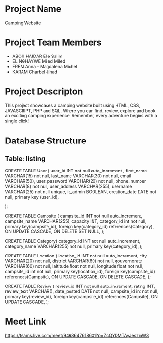 # Project Name
Camping Website

# Project Team Members
* ABOU HAIDAR Elie Salim
* EL NGHAYWE Miled Miled
* FREM Anna - Magdalena Michel
* KARAM Charbel Jihad 

# Project Descripton
This project showcases a camping website built using HTML, CSS, JAVASCRIPT, PHP and SQL. 
Where you can find, review, explore and book an exciting camping experience. 
Remember, every adventure begins with a single click!  


# Database Structure
## Table: listing
CREATE TABLE User (
    user_id INT not null auto_increment ,
    first_name VARCHAR(15) not null,
    last_name VARCHAR(30) not null,
    email VARCHAR(50),
    user_password VARCHAR(20) not null,
    phone_number VARCHAR(8) not null,
    user_address VARCHAR(255),
    username VARCHAR(25) not null unique,
    is_admin BOOLEAN,
    creation_date DATE not null,
    primary key (user_id),


);

CREATE TABLE Campsite (
   campsite_id INT not null auto_increment,
   campsite_name VARCHAR(255),
   capacity INT,
   category_id int not null,
   primary key(campsite_id),
   foreign key(category_id) references(Category),
   ON UPDATE CASCADE,
   ON DELETE SET NULL,
);

CREATE TABLE Category(
category_id INT not null auto_increment,
category_name VARCHAR(255) not null,
primary key(category_id),
);

CREATE TABLE Location (
    location_id INT not null auto_increment,
    city VARCHAR(20) not null,
    district VARCHAR(60) not null,
    gouvernorate VARCHAR(60) not null,
    laltitude float not null,
    longitude float not null,
    campsite_id int not null,
    primary key(location_id),
    foreign key(campsite_id) references(Campsite), 
    ON UPDATE CASCADE,
    ON DELETE CASCADE,
);

CREATE TABLE Review (
    review_id INT not null auto_increment,
    rating INT,
    review_text VARCHAR(),
    date_posted DATE not null,
    campsite_id int not null,
    primary key(review_id),
    foreign key(campsite_id) references(Campsite),
    ON UPDATE CASCADE,
);



# Meet Link
https://teams.live.com/meet/9468647618631?p=ZcQYDMTAyJeszmW3 

